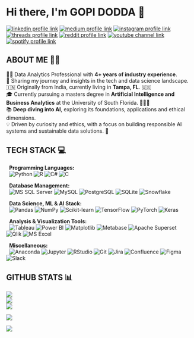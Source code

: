 # Hi there, I'm GOPI DODDA 👋
[![linkedin profile link](https://img.shields.io/badge/LinkedIn-0072B1?style=for-the-badge&logo=LogMeIn&logoColor=white)](https://linkedin.com/in/gopidodda96)
[![medium profile link](https://img.shields.io/badge/Medium-444443?style=for-the-badge&logo=medium&logoColor=white)]()
[![instagram profile link](https://img.shields.io/badge/Instagram-D62976?style=for-the-badge&logo=instagram&logoColor=white)]()
[![threads profile link](https://img.shields.io/badge/Threads-42027D?style=for-the-badge&logo=threads&logoColor=white)]()
[![reddit profile link](https://img.shields.io/badge/Reddit-FF4500?style=for-the-badge&logo=reddit&logoColor=white)]()
[![youtube channel link](https://img.shields.io/badge/YouTube-FF0000?style=for-the-badge&logo=youtube&logoColor=white)]()
[![spotify profile link](https://img.shields.io/badge/Spotify-1ED761?&style=for-the-badge&logo=spotify&logoColor=white)]()
<!--
[![snapchat profile link](https://img.shields.io/badge/Snapchat-FFFC00?&style=for-the-badge&logo=snapchat&logoColor=black)]()
-->


## ABOUT ME 🙋‍♂️

👨‍💻 Data Analytics Professional with **4+ years of industry experience**. <br/>
🚀 Sharing my journey and insights in the tech and data science landscape. <br/>
🇮🇳 Originally from India, currently living in **Tampa, FL**. 🇺🇸 </br>
🎓 Currently pursuing a masters degree in **Artificial Intelligence and Business Analytics** at the University of South Florida. 🤘💚💛 <br/>
📚 **Deep diving into AI**, exploring its foundations, applications and ethical dimensions. <br/>
💡 Driven by curiosity and ethics, with a focus on building responsible AI systems and sustainable data solutions. 🤝 </br>


## TECH STACK 💻

&nbsp;
**Programming Languages:** <br>
&nbsp;
![Python](https://img.shields.io/badge/Python-3670A0?style=for-the-badge&logo=python&logoColor=ffdd54)
![R](https://img.shields.io/badge/R-276DC3?style=for-the-badge&logo=r&logoColor=white)
![C#](https://img.shields.io/badge/c%23-purple?style=for-the-badge&logo=csharp&logoColor=white)
![C](https://img.shields.io/badge/c-blue?style=for-the-badge&logo=csharp&logoColor=white)

&nbsp;
**Database Management:** <br>
&nbsp;
![MS SQL Server](https://img.shields.io/badge/MS%20SQL%20Server-871D16?style=for-the-badge&logo=sql&logoColor=white)
![MySQL](https://img.shields.io/badge/MySQL-4479A1?style=for-the-badge&logo=mysql&logoColor=white)
![PostgreSQL](https://img.shields.io/badge/PostgreSQL-4169E1?style=for-the-badge&logo=postgresql&logoColor=white)
![SQLite](https://img.shields.io/badge/SQLite-003B57?style=for-the-badge&logo=sqlite&logoColor=white)
![Snowflake](https://img.shields.io/badge/Snowflake-29B5E8?style=for-the-badge&logo=snowflake&logoColor=white)

&nbsp;
**Data Science, ML & AI Stack:** <br>
&nbsp;
![Pandas](https://img.shields.io/badge/Pandas-150458?style=for-the-badge&logo=pandas&logoColor=white)
![NumPy](https://img.shields.io/badge/NumPy-013243?style=for-the-badge&logo=numpy&logoColor=white)
![Scikit-learn](https://img.shields.io/badge/Scikit%20learn-F7931E?style=for-the-badge&logo=scikit-learn&logoColor=white)
![TensorFlow](https://img.shields.io/badge/TensorFlow-FF6F00?style=for-the-badge&logo=tensorflow&logoColor=white)
![PyTorch](https://img.shields.io/badge/PyTorch-EE4C2C?style=for-the-badge&logo=pytorch&logoColor=white)
![Keras](https://img.shields.io/badge/Keras-D00000?style=for-the-badge&logo=keras&logoColor=white)

&nbsp;
**Analysis & Visualization Tools:** <br>
&nbsp;
![Tableau](https://img.shields.io/badge/Tableau-538A9C?style=for-the-badge&logo=salesforce&logoColor=white)
![Power BI](https://img.shields.io/badge/Power%20BI-F2C811?style=for-the-badge&logo=googleanalytics&logoColor=black)
![Matplotlib](https://img.shields.io/badge/Matplotlib-E8EDEA?style=for-the-badge&logo=plotly&logoColor=black)
![Metabase](https://img.shields.io/badge/Metabase-509EE3?style=for-the-badge&logo=metabase&logoColor=white)
![Apache Superset](https://img.shields.io/badge/Superset-20A6C9?style=for-the-badge&logo=apachesuperset&logoColor=white)
![Qlik](https://img.shields.io/badge/Qlik-009848?style=for-the-badge&logo=qlik&logoColor=white)
![MS Excel](https://img.shields.io/badge/MS%20Excel-1D6F42?style=for-the-badge&logo=googlesheets&logoColor=white)
<!--![Seaborn](https://img.shields.io/badge/Seaborn-DAA449?style=for-the-badge&logo=exordo&logoColor=white) -->

&nbsp;
**Miscellaneous:** <br>
&nbsp;
![Anaconda](https://img.shields.io/badge/Anaconda-44A833?style=for-the-badge&logo=anaconda&logoColor=white)
![Jupyter](https://img.shields.io/badge/Jupyter-F37626?style=for-the-badge&logo=jupyter&logoColor=white)
![RStudio](https://img.shields.io/badge/R%20Studio-75AADB?style=for-the-badge&logo=rstudioide&logoColor=white)
![Git](https://img.shields.io/badge/Git-F05032?style=for-the-badge&logo=git&logoColor=white)
![Jira](https://img.shields.io/badge/Jira-0052CC?style=for-the-badge&logo=jira&logoColor=white)
![Confluence](https://img.shields.io/badge/Confluence-172B4D?style=for-the-badge&logo=confluence&logoColor=white)
![Figma](https://img.shields.io/badge/Figma-F24E1E?style=for-the-badge&logo=figma&logoColor=white)
![Slack](https://img.shields.io/badge/Slack-4A154B?style=for-the-badge&logo=slack&logoColor=white)
<!--
![Google Workspace](https://img.shields.io/badge/Google%20Workspace-00897B?style=for-the-badge&logo=googlemeet&logoColor=white)
-->



## GITHUB STATS 📊

![](https://streak-stats.demolab.com/?user=gopidodda-usf&theme=default&currStreakNum=434d58&currStreakLabel=434d58&sideNums=434d58&sideLabels=434d58&dates=434d58&card_width=500&border_radius=0) <br/>
![](https://github-readme-stats.vercel.app/api?username=gopidodda-usf&theme=default&hide_title=true&text_color=434d58&show_icons=true&icon_color=fb8c00&rank_icon=github&ring_color=fb8c00&line_height=30&card_width=500&border_radius=0&include_all_commits=true&count_private=true) <br/>
![](https://github-readme-stats.vercel.app/api/top-langs/?username=gopidodda-usf&theme=default&layout=compact&title_color=434d58&text_color=434d58&line_height=30&card_width=500&border_radius=0&include_all_commits=true&count_private=true) <br/>

![](https://komarev.com/ghpvc/?username=gopidodda-usf&label=PROFILE+VIEWS+%20+%20&color=fb8c00&abbreviated=true) <br/>

![](https://quotes-github-readme.vercel.app/api?theme=default&quoteColor=434d58&authorColor=fb8c00&symbolColor=fb8c00&card_width=500&border_radius=0)


<!--
**gopidodda-usf/gopidodda-usf** is a ✨ _special_ ✨ repository because its `README.md` (this file) appears on your GitHub profile.

Here are some ideas to get you started:

- 🔭 I’m currently working on ...
- 🌱 I’m currently learning ...
- 👯 I’m looking to collaborate on ...
- 🤔 I’m looking for help with ...
- 💬 Ask me about ...
- 📫 How to reach me: ...
- 😄 Pronouns: ...
- ⚡ Fun fact: ...
-->
 
